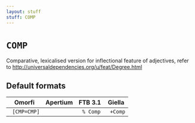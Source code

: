 ```yaml
---
layout: stuff
stuff: COMP
---
```

# ` COMP `

Comparative, lexicalised version for inflectional feature of adjectives, refer to http://universaldependencies.org/u/feat/Degree.html

## Default formats
| Omorfi | Apertium | FTB 3.1 | Giella |
|:------:|:--------:|:-------:|:------:|
| ` [CMP=CMP]` | ` ` | ` % Comp` | ` +Comp`  |
